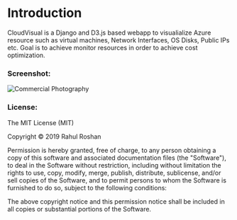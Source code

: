 # Introduction

CloudVisual is a Django and D3.js based webapp to visualialize Azure resource such as virtual machines, Network Interfaces, OS Disks, Public IPs etc. Goal is to achieve monitor resources in order to achieve cost optimization. 


### Screenshot:

<img src="https://i.imgur.com/PFmXh8h.png" alt="Commercial Photography">

### License:
The MIT License (MIT)

Copyright © 2019  Rahul Roshan

Permission is hereby granted, free of charge, to any person obtaining a copy of this software and associated documentation files (the "Software"), to deal in the Software without restriction, including without limitation the rights to use, copy, modify, merge, publish, distribute, sublicense, and/or sell copies of the Software, and to permit persons to whom the Software is furnished to do so, subject to the following conditions:

The above copyright notice and this permission notice shall be included in all copies or substantial portions of the Software.
